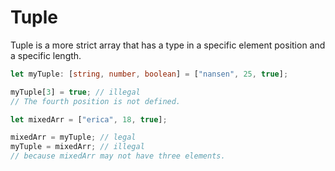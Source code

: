 # Tuple

Tuple is a more strict array that has a type in a specific element position and a specific length.

```ts
let myTuple: [string, number, boolean] = ["nansen", 25, true];

myTuple[3] = true; // illegal
// The fourth position is not defined.

let mixedArr = ["erica", 18, true];

mixedArr = myTuple; // legal
myTuple = mixedArr; // illegal
// because mixedArr may not have three elements.
```

